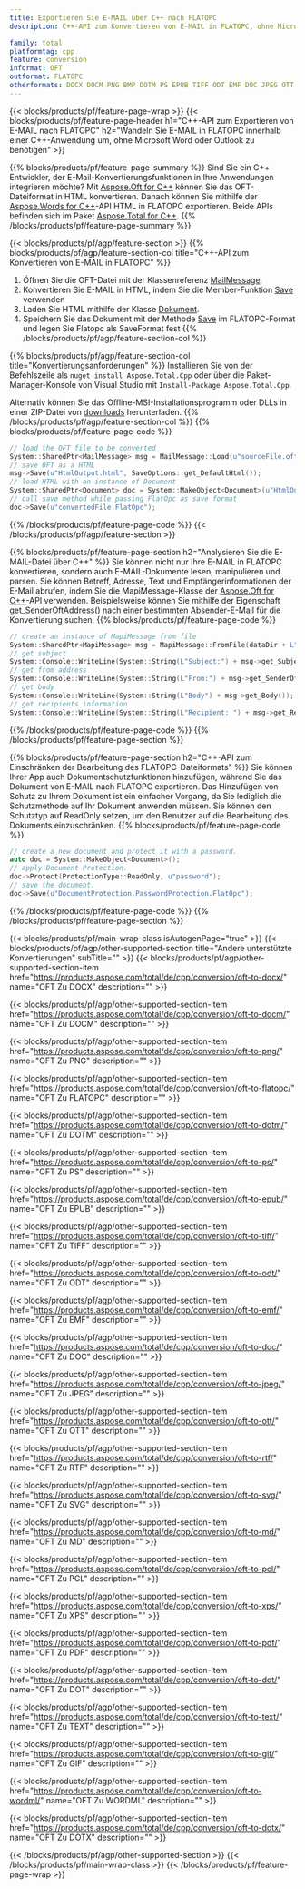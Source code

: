 ```yaml
---
title: Exportieren Sie E-MAIL über C++ nach FLATOPC
description: C++-API zum Konvertieren von E-MAIL in FLATOPC, ohne Microsoft Word oder Outlook zu verwenden

family: total
platformtag: cpp
feature: conversion
informat: OFT
outformat: FLATOPC
otherformats: DOCX DOCM PNG BMP DOTM PS EPUB TIFF ODT EMF DOC JPEG OTT RTF SVG MD PCL XPS PDF DOT TEXT GIF WORDML DOTX
---
```

{{< blocks/products/pf/feature-page-wrap >}}
{{< blocks/products/pf/feature-page-header h1="C++-API zum Exportieren von E-MAIL nach FLATOPC" h2="Wandeln Sie E-MAIL in FLATOPC innerhalb einer C++-Anwendung um, ohne Microsoft Word oder Outlook zu benötigen" >}}

{{% blocks/products/pf/feature-page-summary %}}
Sind Sie ein C++-Entwickler, der E-Mail-Konvertierungsfunktionen in Ihre Anwendungen integrieren möchte? Mit [Aspose.Oft for C++](https://products.aspose.com/oft/cpp/) können Sie das OFT-Dateiformat in HTML konvertieren. Danach können Sie mithilfe der [Aspose.Words for C++](https://products.aspose.com/words/cpp/)-API HTML in FLATOPC exportieren. Beide APIs befinden sich im Paket [Aspose.Total for C++](https://products.aspose.com/total/cpp/). 
{{% /blocks/products/pf/feature-page-summary  %}}

{{< blocks/products/pf/agp/feature-section >}}
{{% blocks/products/pf/agp/feature-section-col title="C++-API zum Konvertieren von E-MAIL in FLATOPC" %}}
1. Öffnen Sie die OFT-Datei mit der Klassenreferenz [MailMessage](https://reference.aspose.com/oft/cpp/class/aspose.oft.mail_message).
2. Konvertieren Sie E-MAIL in HTML, indem Sie die Member-Funktion [Save](https://reference.aspose.com/oft/cpp/class/aspose.oft.mail_message#a7e7c6b50c8db5a8bcc6934db02b4a786) verwenden
3. Laden Sie HTML mithilfe der Klasse [Dokument](https://reference.aspose.com/words/cpp/class/aspose.words.document).
4. Speichern Sie das Dokument mit der Methode [Save](https://reference.aspose.com/words/cpp/class/aspose.words.document#save_string_saveformat) im FLATOPC-Format und legen Sie Flatopc als SaveFormat fest
{{% /blocks/products/pf/agp/feature-section-col %}}

{{% blocks/products/pf/agp/feature-section-col title="Konvertierungsanforderungen" %}}
Installieren Sie von der Befehlszeile als ```nuget install Aspose.Total.Cpp``` oder über die Paket-Manager-Konsole von Visual Studio mit ```Install-Package Aspose.Total.Cpp```.

Alternativ können Sie das Offline-MSI-Installationsprogramm oder DLLs in einer ZIP-Datei von [downloads](https://downloads.aspose.com/total/cpp) herunterladen.
{{% /blocks/products/pf/agp/feature-section-col %}}
{{% blocks/products/pf/feature-page-code %}}

```cpp
// load the OFT file to be converted
System::SharedPtr<MailMessage> msg = MailMessage::Load(u"sourceFile.oft");
// save OFT as a HTML 
msg->Save(u"HtmlOutput.html", SaveOptions::get_DefaultHtml());  
// load HTML with an instance of Document
System::SharedPtr<Document> doc = System::MakeObject<Document>(u"HtmlOutput.html");
// call save method while passing FlatOpc as save format
doc->Save(u"convertedFile.FlatOpc");
```


{{% /blocks/products/pf/feature-page-code %}}
{{< /blocks/products/pf/agp/feature-section >}}

{{% blocks/products/pf/feature-page-section  h2="Analysieren Sie die E-MAIL-Datei über C++" %}}
Sie können nicht nur Ihre E-MAIL in FLATOPC konvertieren, sondern auch E-MAIL-Dokumente lesen, manipulieren und parsen. Sie können Betreff, Adresse, Text und Empfängerinformationen der E-Mail abrufen, indem Sie die MapiMessage-Klasse der [Aspose.Oft for C++](https://products.aspose.com/oft/cpp/)-API verwenden. Beispielsweise können Sie mithilfe der Eigenschaft get_SenderOftAddress() nach einer bestimmten Absender-E-Mail für die Konvertierung suchen.
{{% blocks/products/pf/feature-page-code %}}

```cpp
// create an instance of MapiMessage from file
System::SharedPtr<MapiMessage> msg = MapiMessage::FromFile(dataDir + L"message.oft");
// get subject
System::Console::WriteLine(System::String(L"Subject:") + msg->get_Subject());
// get from address
System::Console::WriteLine(System::String(L"From:") + msg->get_SenderOftAddress());
// get body
System::Console::WriteLine(System::String(L"Body") + msg->get_Body());
// get recipients information
System::Console::WriteLine(System::String(L"Recipient: ") + msg->get_Recipients());
```

{{% /blocks/products/pf/feature-page-code  %}}
{{% /blocks/products/pf/feature-page-section %}}

{{% blocks/products/pf/feature-page-section  h2="C++-API zum Einschränken der Bearbeitung des FLATOPC-Dateiformats" %}}
Sie können Ihrer App auch Dokumentschutzfunktionen hinzufügen, während Sie das Dokument von E-MAIL nach FLATOPC exportieren. Das Hinzufügen von Schutz zu Ihrem Dokument ist ein einfacher Vorgang, da Sie lediglich die Schutzmethode auf Ihr Dokument anwenden müssen. Sie können den Schutztyp auf ReadOnly setzen, um den Benutzer auf die Bearbeitung des Dokuments einzuschränken.
{{% blocks/products/pf/feature-page-code %}}

```cpp
// create a new document and protect it with a password.
auto doc = System::MakeObject<Document>();
// apply Document Protection.
doc->Protect(ProtectionType::ReadOnly, u"password");
// save the document.
doc->Save(u"DocumentProtection.PasswordProtection.FlatOpc");
```

{{% /blocks/products/pf/feature-page-code  %}}
{{% /blocks/products/pf/feature-page-section %}}

{{< blocks/products/pf/main-wrap-class isAutogenPage="true" >}}
{{< blocks/products/pf/agp/other-supported-section title="Andere unterstützte Konvertierungen" subTitle="" >}}
{{< blocks/products/pf/agp/other-supported-section-item href="https://products.aspose.com/total/de/cpp/conversion/oft-to-docx/" name="OFT Zu DOCX" description="" >}}

{{< blocks/products/pf/agp/other-supported-section-item href="https://products.aspose.com/total/de/cpp/conversion/oft-to-docm/" name="OFT Zu DOCM" description="" >}}

{{< blocks/products/pf/agp/other-supported-section-item href="https://products.aspose.com/total/de/cpp/conversion/oft-to-png/" name="OFT Zu PNG" description="" >}}

{{< blocks/products/pf/agp/other-supported-section-item href="https://products.aspose.com/total/de/cpp/conversion/oft-to-flatopc/" name="OFT Zu FLATOPC" description="" >}}

{{< blocks/products/pf/agp/other-supported-section-item href="https://products.aspose.com/total/de/cpp/conversion/oft-to-dotm/" name="OFT Zu DOTM" description="" >}}

{{< blocks/products/pf/agp/other-supported-section-item href="https://products.aspose.com/total/de/cpp/conversion/oft-to-ps/" name="OFT Zu PS" description="" >}}

{{< blocks/products/pf/agp/other-supported-section-item href="https://products.aspose.com/total/de/cpp/conversion/oft-to-epub/" name="OFT Zu EPUB" description="" >}}

{{< blocks/products/pf/agp/other-supported-section-item href="https://products.aspose.com/total/de/cpp/conversion/oft-to-tiff/" name="OFT Zu TIFF" description="" >}}

{{< blocks/products/pf/agp/other-supported-section-item href="https://products.aspose.com/total/de/cpp/conversion/oft-to-odt/" name="OFT Zu ODT" description="" >}}

{{< blocks/products/pf/agp/other-supported-section-item href="https://products.aspose.com/total/de/cpp/conversion/oft-to-emf/" name="OFT Zu EMF" description="" >}}

{{< blocks/products/pf/agp/other-supported-section-item href="https://products.aspose.com/total/de/cpp/conversion/oft-to-doc/" name="OFT Zu DOC" description="" >}}

{{< blocks/products/pf/agp/other-supported-section-item href="https://products.aspose.com/total/de/cpp/conversion/oft-to-jpeg/" name="OFT Zu JPEG" description="" >}}

{{< blocks/products/pf/agp/other-supported-section-item href="https://products.aspose.com/total/de/cpp/conversion/oft-to-ott/" name="OFT Zu OTT" description="" >}}

{{< blocks/products/pf/agp/other-supported-section-item href="https://products.aspose.com/total/de/cpp/conversion/oft-to-rtf/" name="OFT Zu RTF" description="" >}}

{{< blocks/products/pf/agp/other-supported-section-item href="https://products.aspose.com/total/de/cpp/conversion/oft-to-svg/" name="OFT Zu SVG" description="" >}}

{{< blocks/products/pf/agp/other-supported-section-item href="https://products.aspose.com/total/de/cpp/conversion/oft-to-md/" name="OFT Zu MD" description="" >}}

{{< blocks/products/pf/agp/other-supported-section-item href="https://products.aspose.com/total/de/cpp/conversion/oft-to-pcl/" name="OFT Zu PCL" description="" >}}

{{< blocks/products/pf/agp/other-supported-section-item href="https://products.aspose.com/total/de/cpp/conversion/oft-to-xps/" name="OFT Zu XPS" description="" >}}

{{< blocks/products/pf/agp/other-supported-section-item href="https://products.aspose.com/total/de/cpp/conversion/oft-to-pdf/" name="OFT Zu PDF" description="" >}}

{{< blocks/products/pf/agp/other-supported-section-item href="https://products.aspose.com/total/de/cpp/conversion/oft-to-dot/" name="OFT Zu DOT" description="" >}}

{{< blocks/products/pf/agp/other-supported-section-item href="https://products.aspose.com/total/de/cpp/conversion/oft-to-text/" name="OFT Zu TEXT" description="" >}}

{{< blocks/products/pf/agp/other-supported-section-item href="https://products.aspose.com/total/de/cpp/conversion/oft-to-gif/" name="OFT Zu GIF" description="" >}}

{{< blocks/products/pf/agp/other-supported-section-item href="https://products.aspose.com/total/de/cpp/conversion/oft-to-wordml/" name="OFT Zu WORDML" description="" >}}

{{< blocks/products/pf/agp/other-supported-section-item href="https://products.aspose.com/total/de/cpp/conversion/oft-to-dotx/" name="OFT Zu DOTX" description="" >}}


{{< /blocks/products/pf/agp/other-supported-section >}}
{{< /blocks/products/pf/main-wrap-class >}}
{{< /blocks/products/pf/feature-page-wrap >}}